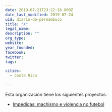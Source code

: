 ```yaml
---
date: 2019-07-21T23:22:18.000Z
date_last_modified: 2019-07-24
uid: diario-de-pernambuco
title: "X"
legal_name: 
description: ""
org_type: 
website: 
year_founded: 
facebook: 
twitter: 
tags:

cities: 
  - Costa Rica

---
```


Esta organización tiene los siguientes proyectos:

- [Impedidas: machismo e violencia no futebol](/i/machismo-no-futebol.html)
